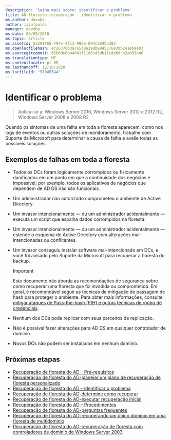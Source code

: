```yaml
---
description: 'Saiba mais sobre: identificar o problema'
title: AD floresta recuperação - identificar o problema
ms.author: daveba
author: iainfoulds
manager: daveba
ms.date: 08/09/2018
ms.topic: article
ms.assetid: 5a291f65-794e-4fc3-996e-094c5845a383
ms.openlocfilehash: ec26376b3a765c8e290b9845376930b241ebaa03
ms.sourcegitcommit: 65b6de6b44d41f1180c45db11cdd60cb2a093b46
ms.translationtype: MT
ms.contentlocale: pt-BR
ms.lasthandoff: 12/10/2020
ms.locfileid: "97045544"
---
```

# <a name="identify-the-problem"></a>Identificar o problema

>Aplica-se a: Windows Server 2016, Windows Server 2012 e 2012 R2, Windows Server 2008 e 2008 R2

Quando os sintomas de uma falha em toda a floresta aparecem, como nos logs de eventos ou outras soluções de monitoramento, trabalhe com Suporte da Microsoft para determinar a causa da falha e avalie todas as possíveis soluções.

## <a name="examples-of-forest-wide-failures"></a>Exemplos de falhas em toda a floresta

- Todos os DCs foram logicamente corrompidos ou fisicamente danificados em um ponto em que a continuidade dos negócios é impossível; por exemplo, todos os aplicativos de negócios que dependem de AD DS não são funcionais.
- Um administrador não autorizado comprometeu o ambiente de Active Directory.
- Um invasor intencionalmente — ou um administrador acidentalmente — executa um script que espalha dados corrompidos na floresta.
- Um invasor intencionalmente — ou um administrador acidentalmente — estende o esquema de Active Directory com alterações mal-intencionadas ou conflitantes.
- Um invasor conseguiu instalar software mal-intencionado em DCs, e você foi avisado pelo Suporte da Microsoft para recuperar a floresta do backup.

   > [!IMPORTANT]
   >  Este documento não aborda as recomendações de segurança sobre como recuperar uma floresta que foi invadida ou comprometida. Em geral, é recomendável seguir as técnicas de mitigação de passagem de hash para proteger o ambiente. Para obter mais informações, consulte [mitigar ataques de Pass-the-hash (PtH) e outras técnicas de roubo de credenciais](https://www.microsoft.com/download/details.aspx?id=36036).

- Nenhum dos DCs pode replicar com seus parceiros de replicação.
- Não é possível fazer alterações para AD DS em qualquer controlador de domínio.
- Novos DCs não podem ser instalados em nenhum domínio.

## <a name="next-steps"></a>Próximas etapas

- [Recuperação de floresta do AD – Pré-requisitos](AD-Forest-Recovery-Prerequisties.md)
- [Recuperação de floresta do AD-planejar um plano de recuperação de floresta personalizado](AD-Forest-Recovery-Devising-a-Plan.md)
- [Recuperação de floresta do AD – identificar o problema](AD-Forest-Recovery-Identify-the-Problem.md)
- [Recuperação de floresta do AD-determine como recuperar](AD-Forest-Recovery-Determine-how-to-Recover.md)
- [Recuperação de floresta do AD-executar recuperação inicial](AD-Forest-Recovery-Perform-initial-recovery.md)
- [Recuperação de floresta do AD – Procedimentos](AD-Forest-Recovery-Procedures.md)
- [Recuperação de floresta do AD-perguntas frequentes](AD-Forest-Recovery-FAQ.md)
- [Recuperação de floresta do AD-recuperando um único domínio em uma floresta de multidomínio](AD-Forest-Recovery-Single-Domain-in-Multidomain-Recovery.md)
- [Recuperação de floresta do AD-recuperação de floresta com controladores de domínio do Windows Server 2003](AD-Forest-Recovery-Windows-Server-2003.md)
